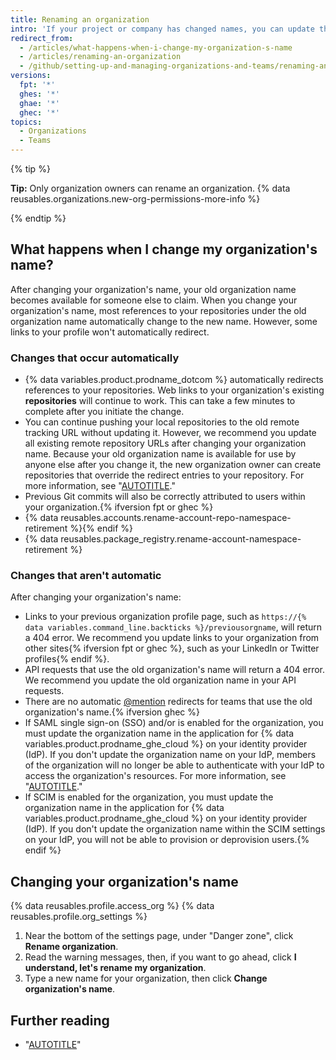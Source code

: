 ```yaml
---
title: Renaming an organization
intro: 'If your project or company has changed names, you can update the name of your organization to match.'
redirect_from:
  - /articles/what-happens-when-i-change-my-organization-s-name
  - /articles/renaming-an-organization
  - /github/setting-up-and-managing-organizations-and-teams/renaming-an-organization
versions:
  fpt: '*'
  ghes: '*'
  ghae: '*'
  ghec: '*'
topics:
  - Organizations
  - Teams
---
```


{% tip %}

**Tip:** Only organization owners can rename an organization. {% data reusables.organizations.new-org-permissions-more-info %}

{% endtip %}

## What happens when I change my organization's name?

After changing your organization's name, your old organization name becomes available for someone else to claim. When you change your organization's name, most references to your repositories under the old organization name automatically change to the new name. However, some links to your profile won't automatically redirect.

### Changes that occur automatically

- {% data variables.product.prodname_dotcom %} automatically redirects references to your repositories.  Web links to your organization's existing **repositories** will continue to work. This can take a few minutes to complete after you initiate the change.
- You can continue pushing your local repositories to the old remote tracking URL without updating it. However, we recommend you update all existing remote repository URLs after changing your organization name. Because your old organization name is available for use by anyone else after you change it, the new organization owner can create repositories that override the redirect entries to your repository. For more information, see "[AUTOTITLE](/get-started/getting-started-with-git/managing-remote-repositories)."
- Previous Git commits will also be correctly attributed to users within your organization.{% ifversion fpt or ghec %}
- {% data reusables.accounts.rename-account-repo-namespace-retirement %}{% endif %}
- {% data reusables.package_registry.rename-account-namespace-retirement %}

### Changes that aren't automatic

After changing your organization's name:
- Links to your previous organization profile page, such as `https://{% data variables.command_line.backticks %}/previousorgname`, will return a 404 error. We recommend you update links to your organization from other sites{% ifversion fpt or ghec %}, such as your LinkedIn or Twitter profiles{% endif %}.
- API requests that use the old organization's name will return a 404 error. We recommend you update the old organization name in your API requests.
- There are no automatic [@mention](/get-started/writing-on-github/getting-started-with-writing-and-formatting-on-github/basic-writing-and-formatting-syntax#mentioning-people-and-teams) redirects for teams that use the old organization's name.{% ifversion ghec %}
- If SAML single sign-on (SSO) and/or is enabled for the organization, you must update the organization name in the application for {% data variables.product.prodname_ghe_cloud %} on your identity provider (IdP). If you don't update the organization name on your IdP, members of the organization will no longer be able to authenticate with your IdP to access the organization's resources. For more information, see "[AUTOTITLE](/organizations/managing-saml-single-sign-on-for-your-organization/connecting-your-identity-provider-to-your-organization)."
- If SCIM is enabled for the organization, you must update the organization name in the application for {% data variables.product.prodname_ghe_cloud %} on your identity provider (IdP). If you don't update the organization name within the SCIM settings on your IdP, you will not be able to provision or deprovision users.{% endif %}

## Changing your organization's name

{% data reusables.profile.access_org %}
{% data reusables.profile.org_settings %}
1. Near the bottom of the settings page, under "Danger zone", click **Rename organization**.
1. Read the warning messages, then, if you want to go ahead, click **I understand, let's rename my organization**.
1. Type a new name for your organization, then click **Change organization's name**.

## Further reading

- "[AUTOTITLE](/pull-requests/committing-changes-to-your-project/troubleshooting-commits/why-are-my-commits-linked-to-the-wrong-user)"
